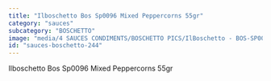 ```yaml
---
title: "Ilboschetto Bos Sp0096 Mixed Peppercorns 55gr"
category: "sauces"
subcategory: "BOSCHETTO"
image: "media/4 SAUCES CONDIMENTS/BOSCHETTO PICS/IlBoschetto - BOS-SP0096 Mixed Peppercorns 55GR.png"
id: "sauces-boschetto-244"
---
```


Ilboschetto Bos Sp0096 Mixed Peppercorns 55gr
